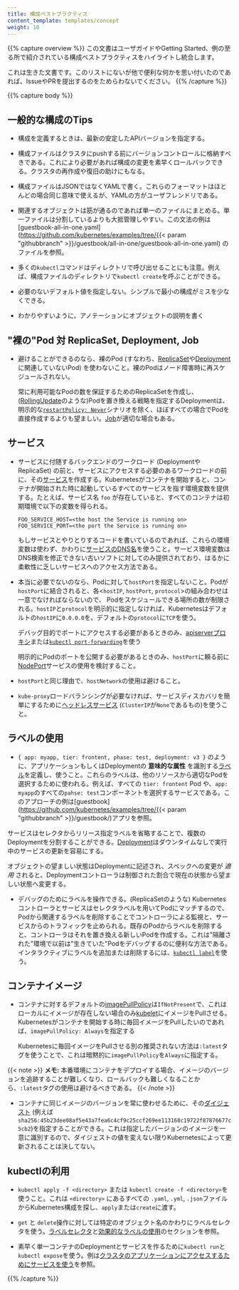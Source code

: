 ```yaml
---
title: 構成ベストプラクティス
content_template: templates/concept
weight: 10
---
```


{{% capture overview %}}
この文書はユーザガイドやGetting Started、例の至る所で紹介されている構成ベストプラクティスをハイライトし統合します。

これは生きた文書です。このリストにないが他で便利な何かを思い付いたのであれば、IssueやPRを提出するのをためらわないでください。
{{% /capture %}}

{{% capture body %}}
## 一般的な構成のTips

- 構成を定義するときは、最新の安定したAPIバージョンを指定する。

- 構成ファイルはクラスタにpushする前にバージョンコントロールに格納すべきである。これにより必要があれば構成の変更を素早くロールバックできる。クラスタの再作成や復旧の助けにもなる。

- 構成ファイルはJSONではなくYAMLで書く。これらのフォーマットはほとんどの場合同じ意味で使えるが、YAMLの方がユーザフレンドリである。

- 関連するオブジェクトは筋が通るのであれば単一のファイルにまとめる。単一ファイルは分割しているよりも大抵管理しやすい。この文法の例は [guestbook-all-in-one.yaml](https://github.com/kubernetes/examples/tree/{{< param "githubbranch" >}}/guestbook/all-in-one/guestbook-all-in-one.yaml) のファイルを参照。

- 多くの`kubectl`コマンドはディレクトリで呼び出せることにも注意。例えば、構成ファイルのディレクトリで`kubectl create`を呼ぶことができる。

- 必要のないデフォルト値を指定しない。シンプルで最小の構成がミスを少なくできる。

- わかりやすいように、アノテーションにオブジェクトの説明を書く


## "裸の"Pod 対 ReplicaSet, Deployment, Job

- 避けることができるのなら、裸のPod (すなわち、[ReplicaSet](/ja/docs/concepts/workloads/controllers/replicaset/)や[Deployment](/docs/concepts/workloads/controllers/deployment/)に関連していないPod) を使わないこと。裸のPodはノード障害時に再スケジュールされない。

  常に利用可能なPodの数を保証するためのReplicaSetを作成し、([RollingUpdate](/ja/docs/concepts/workloads/controllers/deployment/#rolling-update-deployment)のような)Podを置き換える戦略を指定するDeploymentは、明示的な[`restartPolicy: Never`](/ja/docs/concepts/workloads/pods/pod-lifecycle/#再起動ポリシ)シナリオを除く、ほぼすべての場合でPodを直接作成するよりも望ましい。[Job](/ja/docs/concepts/workloads/controllers/jobs-run-to-completion/)が適切な場合もある。


## サービス

- サービスに付随するバックエンドのワークロード (DeploymentやReplicaSet) の前と、サービスにアクセスする必要のあるワークロードの前に、その[サービス](/ja/docs/concepts/services-networking/service/)を作成する。Kubernetesがコンテナを開始すると、コンテナが開始された時に起動しているすべてのサービスを指す環境変数を提供する。たとえば、サービス名 `foo` が存在していると、すべてのコンテナは初期環境で以下の変数を得られる。

  ```shell
  FOO_SERVICE_HOST=<the host the Service is running on>
  FOO_SERVICE_PORT=<the port the Service is running on>
  ```

  もしサービスとやりとりするコードを書いているのであれば、これらの環境変数は使わず、かわりに[サービスのDNS名](/ja/docs/concepts/services-networking/dns-pod-service/)を使うこと。サービス環境変数はDNS検索を修正できない古いソフトに対してのみ提供されており、はるかに柔軟性に乏しいサービスへのアクセス方法である。
  
- 本当に必要でないのなら、Podに対して`hostPort`を指定しないこと。Podが`hostPort`に結合されると、各<`hostIP`, `hostPort`, `protocol`>の組み合わせは一意でなければならないので、 Podをスケジュールできる場所の数が制限される。`hostIP`と`protocol`を明示的に指定しなければ、Kubernetesはデフォルトの`hostIP`に`0.0.0.0`を、デフォルトの`protocol`に`TCP`を使う。

  デバッグ目的でポートにアクセスする必要があるときのみ、[apiserverプロキシ](/ja/docs/tasks/access-application-cluster/access-cluster/#manually-constructing-apiserver-proxy-urls)または[`kubectl port-forwarding`](/ja/docs/tasks/access-application-cluster/port-forward-access-application-cluster/)を使う
  
  明示的にPodのポートを公開する必要があるときのみ、`hostPort`に頼る前に[NodePort](/ja/docs/concepts/services-networking/service/#nodeport)サービスの使用を検討すること。

- `hostPort`と同じ理由で、`hostNetwork`の使用は避けること。

- `kube-proxy`ロードバランシングが必要なければ、サービスディスカバリを簡単にするために[ヘッドレスサービス](/ja/docs/concepts/services-networking/service/#headless-services) (`ClusterIP`が`None`であるもの)を使うこと。


## ラベルの使用

- `{ app: myapp, tier: frontent, phase: test, deployment: v3 }` のように、アプリケーションもしくはDeploymentの __意味的な属性__ を識別する[ラベル](/ja/docs/concepts/overview/working-with-objects/labels/)を定義し、使うこと。これらのラベルは、他のリソースから適切なPodを選択するために使われる。例えば、すべての `tier: frontent` Pod や、`app: myapp`のすべての`pahse: test`コンポーネントを選択するサービスである。このアプローチの例は[guestbook](https://github.com/kubernetes/examples/tree/{{< param "githubbranch" >}}/guestbook/)アプリを参照。

サービスはセレクタからリリース指定ラベルを省略することで、複数のDeploymentを分割することができる。[Deployment](/ja/docs/concepts/workloads/controllers/deployment/)はダウンタイムなしで実行中のサービスの更新を容易にする。

オブジェクトの望ましい状態はDeploymentに記述され、スペックへの変更が _適用_ されると、Deploymentコントローラは制御された割合で現在の状態から望ましい状態へ変更する。

- デバッグのためにラベルを操作できる。(ReplicaSetのような) Kubernetesコントローラとサービスはセレクタラベルを用いてPodにマッチするので、Podから関連するラベルを削除することでコントローラによる監視と、サービスからのトラフィックを止められる。既存のPodからラベルを削除すると、コントローラはそれを置き換える新しいPodを作成する。これは"隔離された"環境で以前は"生きていた"Podをデバッグするのに便利な方法である。インタラクティブにラベルを追加または削除するには、[`kubectl label`](/docs/reference/generated/kubectl/kubectl-commands#label)を使う。


## コンテナイメージ

- コンテナに対するデフォルトの[imagePullPolicy](/ja/docs/concepts/containers/images/#updating-images)は`IfNotPresent`で、これはローカルにイメージが存在しない場合のみ[kubelet](/ja/docs/admin/kubelet/)にイメージをPullさせる。Kubernetesがコンテナを開始する時に毎回イメージをPullしたいのであれば、`imagePullPolicy: Always`を指定する

  Kubernetesに毎回イメージをPullさせる別の推奨されない方法は`:latest`タグを使うことで、これは暗黙的に`imagePullPolicy`を`Always`に指定する。
  
{{< note >}}
  **メモ:** 本番環境にコンテナをデプロイする場合、イメージのバージョンを追跡することが難しくなり、ロールバックも難しくなることから、`:latest`タグの使用は避けるべきである。
{{< /note >}}

- コンテナに同じイメージのバージョンを常に使わせるために、その[ダイジェスト](https://docs.docker.com/engine/reference/commandline/pull/#pull-an-image-by-digest-immutable-identifier) (例えば`sha256:45b23dee08af5e43a7fea6c4cf9c25ccf269ee113168c19722f87876677c5cb2`)を指定することができる。これは指定したバージョンのイメージを一意に識別するので、ダイジェストの値を変えない限りKubernetesによって更新されることは決してない。


## kubectlの利用

- `kubectl apply -f <directory>` または `kubectl create -f <directory>`を使うこと。これは `<directory>` にあるすべての `.yaml`, `.yml`, `.json`ファイルからKubernetes構成を探し、`apply`または`create`に渡す。

- `get` と `delete`操作に対しては特定のオブジェクト名のかわりにラベルセレクタを使う。[ラベルセレクタ](/ja/docs/concepts/overview/working-with-objects/labels/#ラベルセレクタ)と[効果的なラベルの使用](/ja/docs/concepts/cluster-administration/manage-deployment/#効果的なラベルの使用)のセクションを参照。

- 素早く単一コンテナのDeploymentとサービスを作るために`kubectl run`と`kubectl expose`を使う。例は[クラスタのアプリケーションにアクセスするためにサービスを使う](/docs/tasks/access-application-cluster/service-access-application-cluster/)を参照。

{{% /capture %}}
